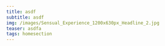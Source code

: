 ```yaml
---
title: asdf
subtitle: asdf
img: /images/Sensual_Experience_1200x630px_Headline_2.jpg
teaser: asdfa
tags: homesection
---
```

